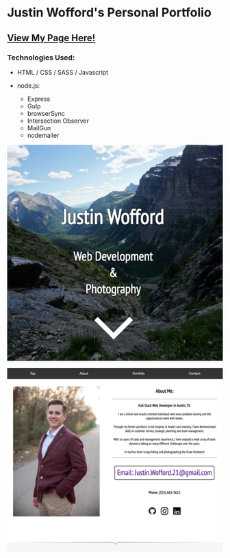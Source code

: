 # Justin Wofford's Personal Portfolio

## [View My Page Here!](https://justin-wofford.herokuapp.com/)

### Technologies Used:

- HTML / CSS / SASS / Javascript

- node.js:
  - Express
  - Gulp
  - browserSync
  - Intersection Observer
  - MailGun
  - nodemailer

![Landing](/public/img/landing.png)

![About Me](/public/img/aboutMe.png)
